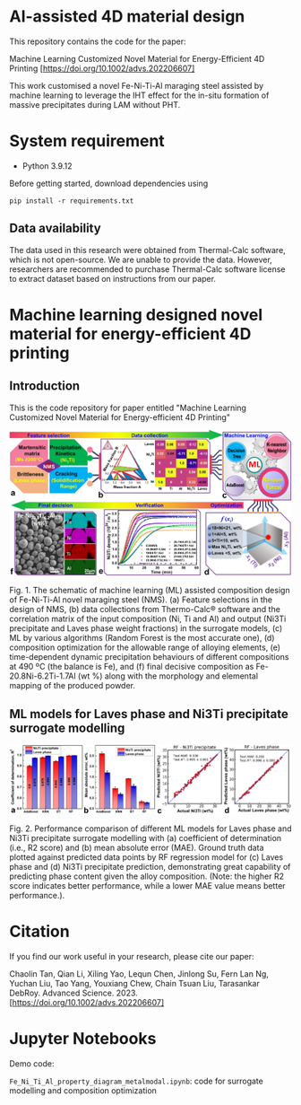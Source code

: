 # AI-assisted 4D material design
This repository contains the code for the paper:

Machine Learning Customized Novel Material for Energy-Efficient 4D Printing [https://doi.org/10.1002/advs.202206607]


This work customised a novel Fe-Ni-Ti-Al maraging steel assisted by machine learning to leverage the IHT effect for the in-situ formation of massive precipitates during LAM without PHT. 

# System requirement

- Python 3.9.12


Before getting started, download dependencies using
```
pip install -r requirements.txt
```
## Data availability
The data used in this research were obtained from Thermal-Calc software, which is not open-source. We are unable to provide the data. However, researchers are recommended to purchase Thermal-Calc software license to extract dataset based on instructions from our paper.


# Machine learning designed novel material for energy-efficient 4D printing
## Introduction
This is the code repository for paper entitled "Machine Learning Customized Novel Material for Energy-efficient 4D Printing"

![](.//doc//Fig1.jpg)

Fig. 1. The schematic of machine learning (ML) assisted composition design of Fe-Ni-Ti-Al novel maraging steel (NMS). (a) Feature selections in the design of NMS, (b) data collections from Thermo-Calc® software and the correlation matrix of the input composition (Ni, Ti and Al) and output (Ni3Ti precipitate and Laves phase weight fractions) in the surrogate models, (c) ML by various algorithms (Random Forest is the most accurate one), (d) composition optimization for the allowable range of alloying elements, (e) time-dependent dynamic precipitation behaviours of different compositions at 490 ºC (the balance is Fe), and (f) final decisive composition as Fe-20.8Ni-6.2Ti-1.7Al (wt %) along with the morphology and elemental mapping of the produced powder.



## ML models for Laves phase and Ni3Ti precipitate surrogate modelling
![](.//doc//Fig2.jpg)

Fig. 2. Performance comparison of different ML models for Laves phase and Ni3Ti precipitate surrogate modelling with (a) coefficient of determination (i.e., R2 score) and (b) mean absolute error (MAE). Ground truth data plotted against predicted data points by RF regression model for (c) Laves phase and (d) Ni3Ti precipitate prediction, demonstrating great capability of predicting phase content given the alloy composition. (Note: the higher R2 score indicates better performance, while a lower MAE value means better performance.). 


# Citation
If you find our work useful in your research, please cite our paper:


  Chaolin Tan, Qian Li, Xiling Yao, Lequn Chen, Jinlong Su, Fern Lan Ng, Yuchan Liu, Tao Yang, Youxiang Chew, Chain Tsuan Liu, Tarasankar DebRoy. Advanced Science. 2023. [https://doi.org/10.1002/advs.202206607]





# Jupyter Notebooks
Demo code:

`Fe_Ni_Ti_Al_property_diagram_metalmodal.ipynb`: code for surrogate modelling and composition optimization